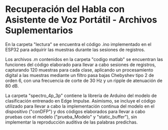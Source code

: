 # Recuperación del Habla con Asistente de Voz Portátil - Archivos Suplementarios

En la carpeta "lectura" se encuentra el código .ino implementado en el ESP32 para adquirir las muestras durante las sesiones de registros.

Los archivos .m contenidos en la carpeta "codigo matlab" se encuentran las funciones del código elaborado para llevar a cabo sesiones de registros, capturando 120 muestras para cada clase, aplicando un procesamiento digital a las muestras mediante un filtro pasa bajas Chebyshev tipo 2 de orden 6, con una frecuencia de corte de 30 Hz y un ripple de atenuación de 80 dB.

La carpeta "spectro_4p_3p" contiene la librería de Arduino del modelo de clasificación entrenado en Edge Impulse. Asimismo, se incluye el código utilizado para llevar a cabo la implementación continua del modelo en el dispositivo ("conDFP") y dos códigos elaborados para llevar a cabo pruebas con el modelo ("prueba_Modelo" y "static_buffer"), sin implementar la reproducción auditiva de las palabras predichas.
